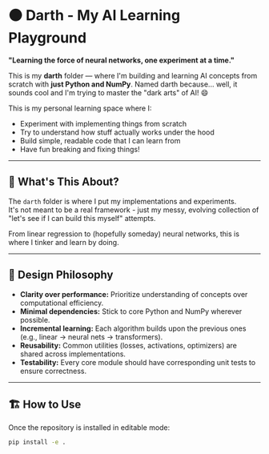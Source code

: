 # ⚫ Darth - My AI Learning Playground

**"Learning the force of neural networks, one experiment at a time."**

This is my **darth** folder — where I'm building and learning AI concepts from scratch with **just Python and NumPy**. Named darth because... well, it sounds cool and I'm trying to master the "dark arts" of AI! 😄

This is my personal learning space where I:
- Experiment with implementing things from scratch  
- Try to understand how stuff actually works under the hood
- Build simple, readable code that I can learn from
- Have fun breaking and fixing things!

---

## 🎯 What's This About?

The `darth` folder is where I put my implementations and experiments.  
It's not meant to be a real framework - just my messy, evolving collection of "let's see if I can build this myself" attempts.

From linear regression to (hopefully someday) neural networks, this is where I tinker and learn by doing.

---

## 🧩 Design Philosophy

- **Clarity over performance:** Prioritize understanding of concepts over computational efficiency.
- **Minimal dependencies:** Stick to core Python and NumPy wherever possible.
- **Incremental learning:** Each algorithm builds upon the previous ones (e.g., linear → neural nets → transformers).
- **Reusability:** Common utilities (losses, activations, optimizers) are shared across implementations.
- **Testability:** Every core module should have corresponding unit tests to ensure correctness.

---

## 🏗️ How to Use

Once the repository is installed in editable mode:

```bash
pip install -e .
```